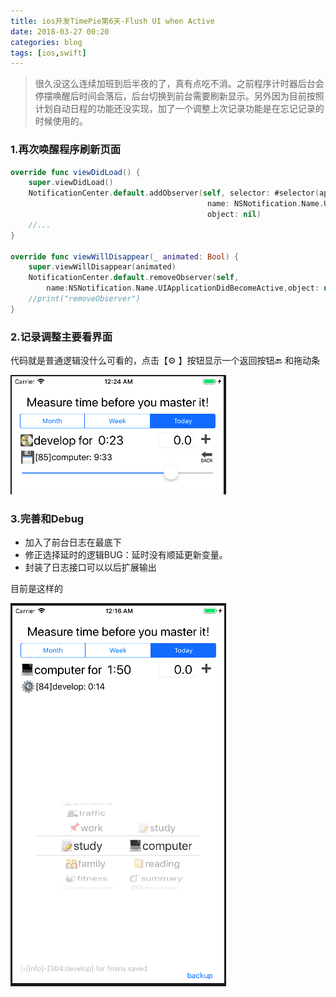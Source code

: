 ```yaml
---
title: ios开发TimePie第6天-Flush UI when Active
date: 2018-03-27 00:20
categories: blog
tags: [ios,swift]
---
```


>  很久没这么连续加班到后半夜的了，真有点吃不消。之前程序计时器后台会停摆唤醒后时间会落后，后台切换到前台需要刷新显示。另外因为目前按照计划自动日程的功能还没实现，加了一个调整上次记录功能是在忘记记录的时候使用的。

### 1.再次唤醒程序刷新页面
```swift
override func viewDidLoad() {
    super.viewDidLoad()
    NotificationCenter.default.addObserver(self, selector: #selector(applicationDidBecomeActive(_:)),
                                            name: NSNotification.Name.UIApplicationDidBecomeActive,
                                            object: nil)
    //...
}

override func viewWillDisappear(_ animated: Bool) {
    super.viewWillDisappear(animated)
    NotificationCenter.default.removeObserver(self,
        name:NSNotification.Name.UIApplicationDidBecomeActive,object: nil)
    //print("removeObserver")
}

```

### 2.记录调整主要看界面
代码就是普通逻辑没什么可看的，点击️【⚙️ 】按钮显示一个返回按钮🔙  和拖动条

![EditLast](../assets/in-post/2018-03-27-12.23.58-AM.png)

### 3.完善和Debug
- 加入了前台日志在最底下
- 修正选择延时的逻辑BUG：延时没有顺延更新变量。
- 封装了日志接口可以以后扩展输出

目前是这样的

![upload](../assets/in-post/2018-03-27-12.15.49-AM.png)